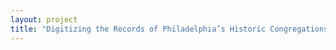 ```yaml
--- 
layout: project 
title: "Digitizing the Records of Philadelphia’s Historic Congregations: Providing Documentation for the Political, Social and Cultural Developments in Philadelphia" 
---
```




